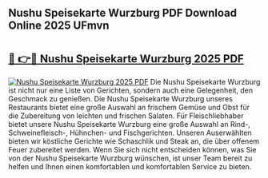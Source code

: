 ## Nushu Speisekarte Wurzburg PDF Download Online 2025 UFmvn

# <h2><a href="http://gcaxqb.nevu.top/?p=Nushu+Speisekarte+Wurzburg">🔗 👉🔴 Nushu Speisekarte Wurzburg 2025 PDF</a></h2>

[![Nushu Speisekarte Wurzburg 2025 PDF](https://i.imgur.com/dBaPXMq.png)](http://gcaxqb.nevu.top/?p=Nushu+Speisekarte+Wurzburg)
Die Nushu Speisekarte Wurzburg ist nicht nur eine Liste von Gerichten, sondern auch eine Gelegenheit, den Geschmack zu genießen. Die Nushu Speisekarte Wurzburg unseres Restaurants bietet eine große Auswahl an frischem Gemüse und Obst für die Zubereitung von leichten und frischen Salaten. Für Fleischliebhaber bietet unsere Nushu Speisekarte Wurzburg eine große Auswahl an Rind-, Schweinefleisch-, Hühnchen- und Fischgerichten. Unseren Auserwählten bieten wir köstliche Gerichte wie Schaschlik und Steak an, die über offenem Feuer zubereitet werden. Wenn Sie sich nicht entscheiden können, was Sie von der Nushu Speisekarte Wurzburg wünschen, ist unser Team bereit zu helfen und Ihnen einen komfortablen und komfortablen Service zu bieten.
